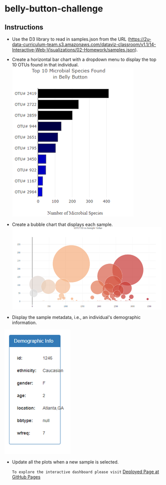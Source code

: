 # belly-button-challenge

## Instructions

* Use the D3 library to read in samples.json from the URL (https://2u-data-curriculum-team.s3.amazonaws.com/dataviz-classroom/v1.1/14-Interactive-Web-Visualizations/02-Homework/samples.json).

* Create a horizontal bar chart with a dropdown menu to display the top 10 OTUs found in that individual.
![Horizontal Bar Chart](Images/hor_barChart.PNG)

* Create a bubble chart that displays each sample.
![Bubble Chart](Images/bubbleChart.PNG)

* Display the sample metadata, i.e., an individual's demographic information.

![Demographic Info](Images/demoData.PNG)

* Update all the plots when a new sample is selected.

  `To explore the interactive dashboard please visit` [Deployed Page at GitHub Pages](https://crebello711.github.io/belly-button-challenge/)

